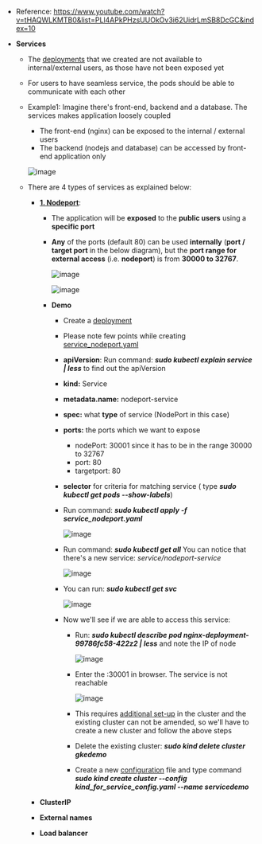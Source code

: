 - Reference: https://www.youtube.com/watch?v=tHAQWLKMTB0&list=PLl4APkPHzsUUOkOv3i62UidrLmSB8DcGC&index=10

- **Services**
  - The [deployments](https://github.com/Ajit1279/GCP_Learning/blob/main/Docker_K8S/K8S/concepts/240908_Deployments_ReplicaSets_ReplicationController.md) that we created are not available to internal/external users, as those have not been exposed yet
  - For users to have seamless service, the pods should be able to communicate with each other
  - Example1: Imagine there's front-end, backend and a database. The services makes application loosely coupled
    - The front-end (nginx) can be exposed to the internal / external users
    - The backend (nodejs and database) can be accessed by front-end application only 

    ![image](https://github.com/user-attachments/assets/7a64ce88-034c-4fb8-ac63-1f111803a4e4)

  - There are 4 types of services as explained below:
    - **[1. Nodeport](https://kubernetes.io/docs/concepts/services-networking/service/)**:
      - The application will be **exposed** to the **public users** using a **specific port**
      - **Any** of the ports (default 80) can be used **internally** (**port / target port** in the below diagram), but the **port range for external access** (i.e. **nodeport**) is from **30000 to 32767**. 
      
        ![image](https://github.com/user-attachments/assets/61878b71-23cf-466a-a559-06a0db00e423)

        ![image](https://github.com/user-attachments/assets/d50943e5-024e-4645-80ba-d15d767e03e9)
 
      - **Demo**
        - Create a [deployment](https://github.com/Ajit1279/GCP_Learning/blob/main/Docker_K8S/K8S/concepts/240908_Deployments_ReplicaSets_ReplicationController.md)

        - Please note few points while creating [service_nodeport.yaml](https://github.com/Ajit1279/GCP_Learning/blob/main/Docker_K8S/K8S/concepts/service_nodeport.yaml)
         - **apiVersion**: Run command: _**sudo kubectl explain service | less**_ to find out the apiVersion
         - **kind:** Service
         - **metadata.name:** nodeport-service
         - **spec:** what **type** of service (NodePort in this case)
         - **ports:** the ports which we want to expose
           - nodePort: 30001 since it has to be in the range 30000 to 32767
           - port: 80
           - targetport: 80
         - **selector** for criteria for matching service ( type _**sudo kubectl get pods --show-labels**_)
         
        - Run command: _**sudo kubectl apply -f service_nodeport.yaml**_
     
          ![image](https://github.com/user-attachments/assets/60106126-6544-4eb6-920a-2c78e1ca8922)

        - Run command: _**sudo kubectl get all**_ You can notice that there's a new service: _service/nodeport-service_
     
          ![image](https://github.com/user-attachments/assets/03a2e12b-2471-448d-b91c-2f706f42e2e1)

        - You can run: _**sudo kubectl get svc**_
     
          ![image](https://github.com/user-attachments/assets/bd0d3da2-afc5-4f91-af6f-8e2f447d35db)

        - Now we'll see if we are able to access this service:
          - Run: _**sudo kubectl describe pod nginx-deployment-99786fc58-422z2 | less**_ and note the IP of node
       
            ![image](https://github.com/user-attachments/assets/727a672e-3190-4379-a3a0-3dc12fb41f72)

          - Enter the <IP>:30001 in browser. The service is not reachable
       
            ![image](https://github.com/user-attachments/assets/1b76d784-0847-4070-bb67-107cd66610a9)

          - This requires [additional set-up](https://kind.sigs.k8s.io/docs/user/quick-start/#mapping-ports-to-the-host-machine) in the cluster and the existing cluster can not be amended, so we'll have to create a new cluster and follow the above steps
            
          - Delete the existing cluster: _**sudo kind delete cluster gkedemo**_

          - Create a new [configuration](https://github.com/Ajit1279/GCP_Learning/blob/main/Docker_K8S/K8S/kind_for_service_config.yaml) file  and type command _**sudo kind create cluster --config kind_for_service_config.yaml --name servicedemo**_  
          

 
    - **ClusterIP**
    - **External names**
    - **Load balancer**
